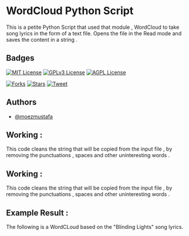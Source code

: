
# WordCloud Python Script

This is a petite Python Script that used that module , WordCloud
to take song lyrics in the form of a text file. Opens the file in 
the Read mode and saves the content in a string .






## Badges


[![MIT License](https://img.shields.io/github/issues/moezmustafa/WhatsApp-Clone-in-Cpp)](https://github.com/tterb/atomic-design-ui/blob/master/LICENSEs)
[![GPLv3 License](https://img.shields.io/badge/License-GPL%20v3-yellow.svg)](https://opensource.org/licenses/)
[![AGPL License](https://img.shields.io/badge/license-AGPL-blue.svg)](http://www.gnu.org/licenses/agpl-3.0)

[![Forks](https://img.shields.io/github/forks/moezmustafa/WhatsApp-Clone-in-Cpp)]()
[![Stars](https://img.shields.io/github/stars/moezmustafa/WhatsApp-Clone-in-Cpp)]()
[![Tweet](https://img.shields.io/twitter/url?url=https%3A%2F%2Fgithub.com%2Fmoezmustafa%2FWhatsApp-Clone-in-Cpp)]()

## Authors

- [@moezmustafa](https://www.github.com/moezmustafa)


## Working :

This code cleans the string that will be copied from the 
input file , by removing the punctuations , spaces and other 
uninteresting words .






## Working :

This code cleans the string that will be copied from the 
input file , by removing the punctuations , spaces and other 
uninteresting words .






## Example Result :
The following is a WordCLoud based on the "Blinding Lights" song lyrics.